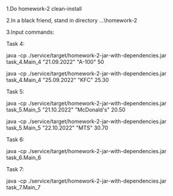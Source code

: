 1.Do homework-2 clean-install

2.In a black friend, stand in directory ...\homework-2

3.Input commands:

Task 4:

java -cp ./service/target/homework-2-jar-with-dependencies.jar task_4.Main_4 "21.09.2022" "A-100" 50

java -cp ./service/target/homework-2-jar-with-dependencies.jar task_4.Main_4 "25.09.2022" "KFC" 25.30

Task 5:

java -cp ./service/target/homework-2-jar-with-dependencies.jar task_5.Main_5 "21.10.2022" "McDonald's" 20.50

java -cp ./service/target/homework-2-jar-with-dependencies.jar task_5.Main_5 "22.10.2022" "MTS" 30.70

Task 6:

java -cp ./service/target/homework-2-jar-with-dependencies.jar task_6.Main_6

Task 7:

java -cp ./service/target/homework-2-jar-with-dependencies.jar task_7.Main_7


